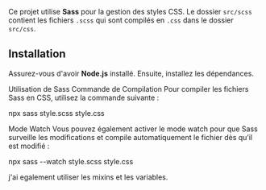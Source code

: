 Ce projet utilise **Sass** pour la gestion des styles CSS. Le dossier `src/scss` contient les fichiers `.scss` qui sont compilés en `.css` dans le dossier `src/css`.

## Installation

Assurez-vous d'avoir **Node.js** installé. Ensuite, installez les dépendances.

Utilisation de Sass
Commande de Compilation
Pour compiler les fichiers Sass en CSS, utilisez la commande suivante :


npx sass style.scss style.css


Mode Watch
Vous pouvez également activer le mode watch pour que Sass surveille les modifications et compile automatiquement le fichier dès qu’il est modifié :


npx sass --watch style.scss style.css

j'ai egalement utiliser les mixins et les variables.
